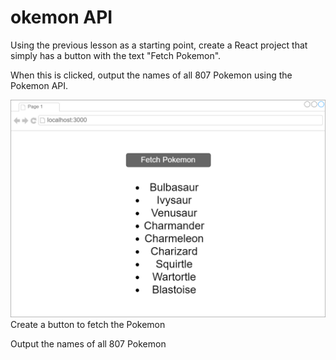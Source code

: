 # okemon API
Using the previous lesson as a starting point, create a React project that simply has a button with the text "Fetch Pokemon".

When this is clicked, output the names of all 807 Pokemon using the Pokemon API. 

![](Pokemon.png)
Create a button to fetch the Pokemon

Output the names of all 807 Pokemon

